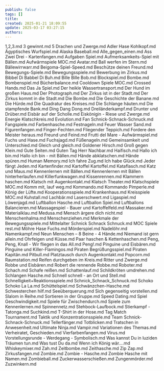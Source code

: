 ```yaml
---
publish: false
tags: []
title: 
created: 2025-01-21 18:09:55
update: 2025-03-17 03:27:15
authors:
---
```


1,2,3.md
3 gewinnt.md
5 Drachen und Zwerge.md
Adler Hase Kohlkopf.md
Ägyptisches Wurfspiel.md
Alaska Baseball.md
Alle_gegen_einen.md
Ass Zwei Drei - Kartenfangen.md
Aufgaben Spiel.md
Aufmerksamkeits-Spiel mit Bällen.md
Aufwärmspiele MOC.md
Avatar.md
Ball werfen im Stern.md
Bällewirrwarr.md
Beigoma-Spiel-Speed.md
Beschütze deinen Freund.md
Bewegungs-Spiele.md
Bewegungsspiele.md
Bewerbung im Zirkus.md
Bibbel Di Babbel Di Buh.md
Bille Bille Bob.md
Blockspiel.md
Bombe.md
Bombenspiel.md
Bücherbalance.md
Cooldown Spiele MOC.md
Crossed Hands.md
Das Ja Spiel.md
Der heikle Wassertransport.md
Der Hund im großen Haus.md
Der Photograph.md
Der Zirkus ist in der Stadt.md
Der Zirkus kommt in die Stadt.md
Die Bombe.md
Die Geschichte der Banane.md
Die Hürde.md
Die Quadratur des Kreises.md
Die Schlange häuten.md
Die stampfende Bank.md
Ding Dang Dong.md
Dreiländerkampf.md
Drunter und Drüber.md
Eisbär auf der Scholle.md
Eiskönigin - Riese und Zwerge.md
Energie Klatschkreis.md
Evolution.md
Fan Schnick-Schnack-Schnuck.md
Fangspiele.md
Farbenhasche.md
Festnageln.md
Feuer Wasser Sand.md
Figurenfangen.md
Finger-Fechten.md
Fliegender Teppich.md
Fordere den Meister heraus.md
Freund und Feind.md
Frutti del Mare - Aufwärmspiel.md
Fuchs und Hase.md
Fuchsjagd.md
Füßenageln.md
Gemeinsamkeit und Unterschied.md
Gleich und gleich.md
Goldener Hirsch.md
Groß gegen Klein.md
Gute Seiten.md
Guten Tag Herr Nachbar.md
Haifisch.md
Hallo ich bin.md
Hallo ich bin - mit Bällen.md
Hände abklatschen.md
Hände spüren.md
Human Memory.md
Ich fahre Zug.md
Ich habe Glück.md
Jeder fängt Jeden.md
Kartenfinder.md
Kartoffel Kartoffel.md
Kataflasch.md
Katz und Maus.md
Kennenlernen mit Bällen.md
Kennenlernen mit Bällen hinterherlaufen.md
Killerfunkwagen.md
Kissenrennen.md
Klammern haschen.md
Klatsch mit Augenkontakt.md
Klatsch Theater.md
Klatschspiele MOC.md
Komm mit, lauf weg.md
Kommando.md
Kommando Pimperle.md
König der Lüfte.md
Kooperationsspiele.md
Krankenhaus.md
Kreisspiele MOC.md
Kuhstall.md
Lachbär.md
Laserschwert.md
Ligaspiel.md
Löwenjagd.md
Luftballon Hasche.md
Luftballon Spiel.md
Luftballons Balancieren.md
Massagespiel - Bauer und Kartoffelfeld.md
Massaker.md
Materialklau.md
Medusa.md
Mensch ärgere dich nicht.md
Menschenhalma.md
Menschenziehen.md
Merkmale der Bewegungsspiele.md
Mittelalter Schnick Schnack Schnuck.md
MOC Spiele rest.md
Möhre Hase Fuchs.md
Mörderspiel.md
Nadelöhr.md
Namenkampf.md
Neun Menschen – 8 Beine - 4 Hände.md
Niemand ist gern allein.md
Ohrfeigen und Küsse.md
Paar haschen & Kettenhaschen.md
Peng, Peng, Knall - Wir fliegen in das All.md
Peng!.md
Pinguine und Eisbären.md
Pinguine und Killer-Flamingos.md
Piraten Begrüßungsspiel.md
Piraten Kapitän.md
Pitbull.md
Platztausch durch Augenkontakt.md
Popcorn.md
Raumstation.md
Reifen durchgeben im Kreis.md
Ritter und Zwerge.md
Robbe und Eisbären.md
Robert die rennende Robbe.md
Roboter.md
Schach.md
Schafe reißen.md
Schattenlauf.md
Schildkröten umdrehen.md
Schlangen Hasche.md
Schnell schnell - an Ort und Stell.md
Schnelligkeit+Reaktionsspiele.md
Schnick_Schnack_Schnuck.md
Schoko Schoko La La.md
Schüttelspiel.md
Schwänzchen-Hasche.md
Schwesterchen hilf.md
Seeüberquerung.md
Sich gegenseitig vorstellen.md
Slalom in Reihe.md
Sortieren in der Gruppe.md
Speed Dating.md
Spiel Geschwindigkeit.md
Spiele für Zwischendurch.md
Spiele zum Kennenlernen.md
Spinnennetz.md
Stehbock-Laufbock.md
Stierkampf - Tatonga.md
Suchkind.md
T-Shirt in der Hose.md
Tag Match Tournament.md
Taktik und Konzentrationsspiele.md
Team Schnick-Schnack-Schnuck.md
Tellerfänger.md
Totblicken.md
Tratschen in Anwesenheit.md
Ultimate Ninja.md
Vampir.md
Variationen des Themas.md
Verheiratet, Geschieden.md
Vierfarbenfangen.md
Virus.md
Vorstellungsrunde - Werdegang - Symbolisch.md
Was kannst Du in luziden Träumen tun.md
Was tust Du da.md
Wenn ich König wär....md
Whiskeymixer.md
Zah.md
Zeitbombe.md
Zeithasche.md
Zip Zap.md
Zirkusfangen.md
Zombie.md
Zombie - Hasche.md
Zombie Hasche mit Namen.md
Zombieball.md
Zuckerwasserschießen.md
Zungenmörder.md
Zuzwinkern.md